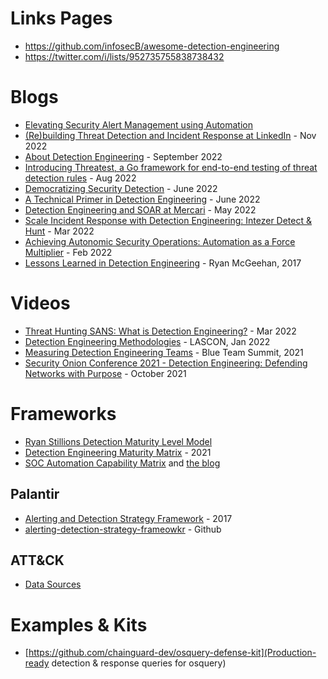 # Links Pages
- https://github.com/infosecB/awesome-detection-engineering
- https://twitter.com/i/lists/952735755838738432

# Blogs
- [Elevating Security Alert Management using Automation](https://medium.com/brexeng/elevating-security-alert-management-using-automation-828004ad596c)
- [(Re)building Threat Detection and Incident Response at LinkedIn](https://engineering.linkedin.com/blog/2022/-re-building-threat-detection-and-incident-response-at-linkedin) - Nov 2022
- [About Detection Engineering](https://cyb3rops.medium.com/about-detection-engineering-44d39e0755f0) - September 2022
- [Introducing Threatest, a Go framework for end-to-end testing of threat detection rules](https://securitylabs.datadoghq.com/articles/threatest-end-to-end-testing-threat-detection/) - Aug 2022
- [Democratizing Security Detection](https://blog.palantir.com/democratizing-security-detection-71c689b667a5) - June 2022
- [A Technical Primer in Detection Engineering](https://panther.com/cyber-explained/detection-engineering-benefits/) - June 2022
- [Detection Engineering and SOAR at Mercari](https://engineering.mercari.com/en/blog/entry/20220513-detection-engineering-and-soar-at-mercari/) - May 2022
- [Scale Incident Response with Detection Engineering: Intezer Detect & Hunt](https://www.intezer.com/blog/threat-hunting/scale-incident-response-detection-engineering/) - Mar 2022 
- [Achieving Autonomic Security Operations: Automation as a Force Multiplier](https://cloud.google.com/blog/products/identity-security/security-automation-lessons-from-site-reliability-engineering-for-security-operations-center) - Feb 2022
- [Lessons Learned in Detection Engineering](https://medium.com/starting-up-security/lessons-learned-in-detection-engineering-304aec709856) - Ryan McGeehan, 2017 

# Videos
- [Threat Hunting SANS: What is Detection Engineering?](https://www.youtube.com/watch?v=ZcXTUKPK6x0) - Mar 2022
- [Detection Engineering Methodologies](https://www.youtube.com/watch?v=qy_0wGMJc9w&t=843s) - LASCON, Jan 2022
- [Measuring Detection Engineering Teams](https://www.youtube.com/watch?v=Dxccs8UDu6w&t=29s) - Blue Team Summit, 2021
- [Security Onion Conference 2021 - Detection Engineering: Defending Networks with Purpose](https://www.youtube.com/watch?v=XuM6G2MkPBc) - October 2021

# Frameworks
- [Ryan Stillions Detection Maturity Level Model](http://ryanstillions.blogspot.com/2014/04/the-dml-model_21.html)
- [Detection Engineering Maturity Matrix](https://kyle-bailey.medium.com/detection-engineering-maturity-matrix-f4f3181a5cc7) - 2021
- [SOC Automation Capability Matrix](https://www.notion.so/4fd14ccf93e7408c8faf96c5aca8c3fd) and [the blog](https://www.tines.com/blog/enhance-threat-response-with-tines-automation-capability-matrix)

## Palantir
- [Alerting and Detection Strategy Framework](https://blog.palantir.com/alerting-and-detection-strategy-framework-52dc33722df2) - 2017
- [alerting-detection-strategy-frameowkr](https://github.com/palantir/alerting-detection-strategy-framework) - Github 

## ATT&CK
- [Data Sources](https://attack.mitre.org/datasources/)

# Examples & Kits
- [https://github.com/chainguard-dev/osquery-defense-kit](Production-ready detection & response queries for osquery)



